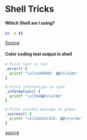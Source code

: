 # Shell Tricks

#### Which Shell am I using?

```Bash
ps -p $$
```

[Source](https://linuxhandbook.com/shell-using/)

#### Color coding test output in shell

```Bash
# Print text in red
_error() {
  printf "\e[31mERROR: $@\n\e[0m"
}

# Print information in cyan
_information() {
  printf "\e[36m$@\n\e[0m"
}

# Print success message in green
_success() {
  printf "\e[32mSUCCESS: $@\n\e[0m"
}
```

[source](http://www.andrewnoske.com/wiki/Bash_-_adding_color)
